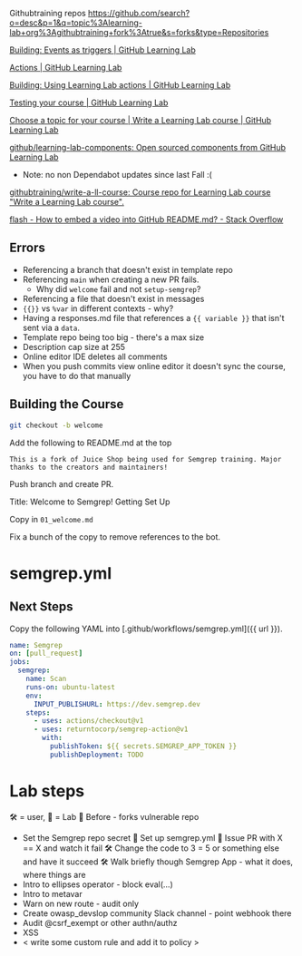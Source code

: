 

Githubtraining repos
https://github.com/search?o=desc&p=1&q=topic%3Alearning-lab+org%3Agithubtraining+fork%3Atrue&s=forks&type=Repositories

[Building: Events as triggers | GitHub Learning Lab](https://lab.github.com/docs/events)

[Actions | GitHub Learning Lab](https://lab.github.com/docs/actions)

[Building: Using Learning Lab actions | GitHub Learning Lab](https://lab.github.com/docs/using-actions)

[Testing your course | GitHub Learning Lab](https://lab.github.com/docs/testing#test-your-course)

[Choose a topic for your course | Write a Learning Lab course | GitHub Learning Lab](https://lab.github.com/githubtraining/write-a-learning-lab-course)


[github/learning-lab-components: Open sourced components from GitHub Learning Lab](https://github.com/github/learning-lab-components)
* Note: no non Dependabot updates since last Fall :(

[githubtraining/write-a-ll-course: Course repo for Learning Lab course "Write a Learning Lab course".](https://github.com/githubtraining/write-a-ll-course)

[flash - How to embed a video into GitHub README.md? - Stack Overflow](https://stackoverflow.com/questions/4279611/how-to-embed-a-video-into-github-readme-md)


## Errors

* Referencing a branch that doesn't exist in template repo
* Referencing `main` when creating a new PR fails.
  * Why did `welcome` fail and not `setup-semgrep`?
* Referencing a file that doesn't exist in messages
* `{{}}` vs `%var` in different contexts - why?
* Having a responses.md file that references a `{{ variable }}` that isn't sent via a `data`.
* Template repo being too big - there's a max size
* Description cap size at 255
* Online editor IDE deletes all comments
* When you push commits view online editor it doesn't sync the course, you have
  to do that manually

## Building the Course

~~~bash
git checkout -b welcome
~~~

Add the following to README.md at the top

```
This is a fork of Juice Shop being used for Semgrep training. Major thanks to the creators and maintainers!
```

Push branch and create PR.

Title: Welcome to Semgrep! Getting Set Up

Copy in `01_welcome.md` 

Fix a bunch of the copy to remove references to the bot.


# semgrep.yml

## Next Steps

Copy the following YAML into [.github/workflows/semgrep.yml]({{ url }}).

~~~yaml
name: Semgrep
on: [pull_request]
jobs:
  semgrep:
    name: Scan
    runs-on: ubuntu-latest
    env:
      INPUT_PUBLISHURL: https://dev.semgrep.dev
    steps:
      - uses: actions/checkout@v1
      - uses: returntocorp/semgrep-action@v1
        with:
          publishToken: ${{ secrets.SEMGREP_APP_TOKEN }}
          publishDeployment: TODO
~~~    


# Lab steps

🛠️ = user, 🤖 = Lab
🤖 Before - forks vulnerable repo
* Set the Semgrep repo secret
🤖 Set up semgrep.yml
🤖 Issue PR with X == X and watch it fail
🛠️ Change the code to 3 = 5 or something else and have it succeed
🛠️ Walk briefly though Semgrep App - what it does, where things are
* Intro to ellipses operator - block eval(...)
* Intro to metavar
* Warn on new route - audit only
* Create owasp_devslop community Slack channel - point webhook there
* Audit @csrf_exempt or other authn/authz
* XSS
* < write some custom rule and add it to policy >